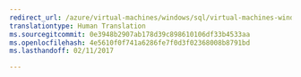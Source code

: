 ```yaml
---
redirect_url: /azure/virtual-machines/windows/sql/virtual-machines-windows-use-storage-sql-server-backup-restore
translationtype: Human Translation
ms.sourcegitcommit: 0e3948b2907ab178d39c898610106df33b4533aa
ms.openlocfilehash: 4e5610f0f741a6286fe7f0d3f02368008b8791bd
ms.lasthandoff: 02/11/2017

---
```

